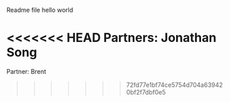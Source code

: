 Readme file hello world

<<<<<<< HEAD
Partners: Jonathan Song
=======
Partner: Brent
>>>>>>> 72fd77e1bf74ce5754d704a639420bf2f7dbf0e5

